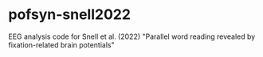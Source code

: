 # pofsyn-snell2022
EEG analysis code for Snell et al. (2022) "Parallel word reading revealed by fixation-related brain potentials"
